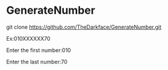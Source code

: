 # GenerateNumber




git clone https://github.com/TheDarkface/GenerateNumber.git

Ex:010XXXXXX70

Enter the first number:010

Enter the last number:70
